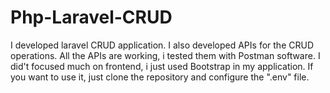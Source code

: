 # Php-Laravel-CRUD
I developed laravel CRUD application. I also developed APIs for the  CRUD operations. All the APIs are working, i tested them with Postman software. I did't focused much on frontend, i just used Bootstrap in my application. If you want to use it, just clone the repository and configure the ".env" file.
